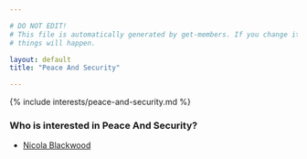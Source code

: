 ```yaml
---

# DO NOT EDIT!
# This file is automatically generated by get-members. If you change it, bad
# things will happen.

layout: default
title: "Peace And Security"

---
```


{% include interests/peace-and-security.md %}

### Who is interested in Peace And Security?


* [Nicola Blackwood](members/nicola-blackwood.html)
